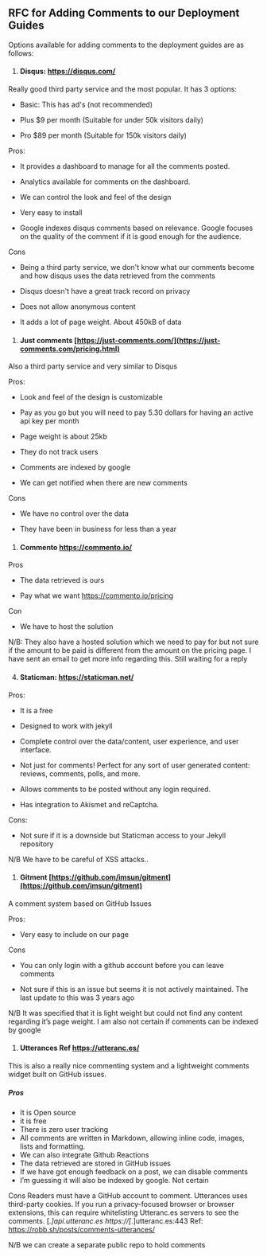 
## RFC for Adding Comments to our Deployment Guides

  

Options available for adding comments to the deployment guides are as follows:

  
1. #### Disqus: <https://disqus.com/>

Really good third party service and the most popular. It has 3 options:

- Basic: This has ad's (not recommended)

- Plus $9 per month (Suitable for under 50k visitors daily)

- Pro $89 per month (Suitable for 150k visitors daily)

  

Pros:

- It provides a dashboard to manage for all the comments posted.

- Analytics available for comments on the dashboard.

- We can control the look and feel of the design

- Very easy to install
- Google indexes disqus comments based on relevance. Google focuses on the quality of the comment if it is good enough for the audience.


Cons

- Being a third party service, we don't know what our comments become and how disqus uses the data retrieved from the comments

- Disqus doesn't have a great track record on privacy

- Does not allow anonymous content

- It adds a lot of page weight. About 450kB of data

  

1. #### Just comments [https://just-comments.com/](https://just-comments.com/pricing.html)

Also a third party service and very similar to Disqus

  
Pros:

- Look and feel of the design is customizable

- Pay as you go but you will need to pay 5.30 dollars for having an active api key per month

- Page weight is about 25kb

- They do not track users
- Comments are indexed by google
- We can get notified when there are new comments


Cons

- We have no control over the data

- They have been in business for less than a year

  


1. #### Commento <https://commento.io/>

Pros

- The data retrieved is ours
  
- Pay what we want <https://commento.io/pricing>

  

Con
- We have to host the solution

N/B: They also have a hosted solution which we need to pay for but not sure if the amount to be paid is different from the amount on the pricing page. I have sent an email to get more info regarding this. Still waiting for a reply

  

4. #### Staticman: <https://staticman.net/>

Pros:
- It is a free
- Designed to work with jekyll

- Complete control over the data/content, user experience, and user interface.

- Not just for comments! Perfect for any sort of user generated content: reviews, comments, polls, and more.

- Allows comments to be posted without any login required.
- Has integration to Akismet and reCaptcha. 

Cons:

- Not sure if it is a downside but Staticman access to your Jekyll repository


N/B  We have to be careful of XSS attacks..

  

1.  #### Gitment [https://github.com/imsun/gitment](https://github.com/imsun/gitment)

A comment system based on GitHub Issues

Pros:

- Very easy to include on our page

  
Cons

- You can only login with a github account before you can leave comments

- Not sure if this is an issue but seems it is not actively maintained. The last update to this was 3 years ago

N/B It was specified that it is light weight but could not find any content regarding it’s page weight. I am also not certain if comments can be indexed by google


1.  #### Utterances Ref https://utteranc.es/
This is also a really nice commenting system and a lightweight comments widget built on GitHub issues.

 ##### Pros
- It is Open source
- it is free 
- There is zero user tracking
- All comments are written in Markdown, allowing inline code, images, lists and formatting.
- We can also integrate Github Reactions 
- The data retrieved are stored in GitHub issues
- If we have got enough feedback on a post, we can disable comments
- I’m guessing it will also be indexed by google. Not certain

Cons
Readers must have a GitHub account to comment.
Utterances uses third-party cookies. If you run a privacy-focused browser or browser extensions, this can require whitelisting Utteranc.es servers to see the comments.
[*.]api.utteranc.es
https://[*.]utteranc.es:443 Ref: https://robb.sh/posts/comments-utterances/

N/B we can create a separate public repo to hold comments